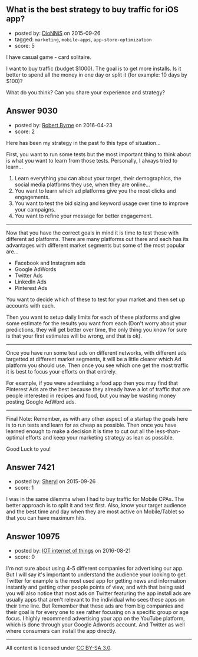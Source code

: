 ## What is the best strategy to buy traffic for iOS app?

- posted by: [DioNNiS](https://stackexchange.com/users/447119/dionnis) on 2015-09-26
- tagged: `marketing`, `mobile-apps`, `app-store-optimization`
- score: 5

I have casual game - card solitaire.

I want to buy traffic (budget $1000). The goal is to get more installs.
Is it better to spend all the money in one day or split it (for example: 10 days by $100)?

What do you think? Can you share your experience and strategy?


## Answer 9030

- posted by: [Robert Byrne](https://stackexchange.com/users/5232876/robert-byrne) on 2016-04-23
- score: 2

Here has been my strategy in the past fo this type of situation...

First, you want to run some tests but the most important thing to think about is what you want to learn from those tests. Personally, I always tried to learn...

 1. Learn everything you can about your target, their demographics, the social media platforms they use, when they are online...
 2. You want to learn which ad platforms give you the most clicks and engagements.
 3. You want to test the bid sizing and keyword usage over time to improve your campaigns.
 4. You want to refine your message for better engagement.

--------------------

Now that you have the correct goals in  mind it is time to test these with different ad platforms. There are many platforms out there and each has its advantages with different market segments but some of the most popular are...

 - Facebook and Instagram ads
 - Google AdWords
 - Twitter Ads
 - LinkedIn Ads
 - Pinterest Ads

You want to decide which of these to test for your market and then set up accounts with each.

Then you want to setup daily limits for each of these platforms and give some estimate for the results you want from each (Don't worry about your predictions, they will get better over time, the only thing you know for sure is that your first estimates will be wrong, and that is ok).

------------------

Once you have run some test ads on different networks, with different ads targetted at different market segments, it will be a little clearer which Ad platform you should use. Then once you see which one get the most traffic it is best to focus your efforts on that entirely.

For example, if you were advertising a food app then you may find that Pinterest Ads are the best because they already have a lot of traffic that are people interested in recipes and food, but you may be wasting money posting Google AdWord ads.

---------------

Final Note: Remember, as with any other aspect of a startup the goals here is to run tests and learn for as cheap as possible. Then once you have learned enough to make a decision it is time to cut out all the less-than-optimal efforts and keep your marketing strategy as lean as possible.

Good Luck to you!


## Answer 7421

- posted by: [Sheryl](https://stackexchange.com/users/7012672/sheryl) on 2015-09-26
- score: 1

I was in the same dilemma when I had to buy traffic for Mobile CPAs. The better approach is to split it and test first. Also, know your target audience and the best time and day when they are most active on Mobile/Tablet so that you can have maximum hits. 


## Answer 10975

- posted by: [IOT internet of things](https://stackexchange.com/users/9050638/iot-internet-of-things) on 2016-08-21
- score: 0

I'm not sure about using 4-5 different companies for advertising our app. But I will say it's important to understand the audience your looking to get. Twitter for example is the most used app for getting news and information instantly and getting other people points of view, and with that being said you will also notice that most ads on Twitter featuring the app install ads are usually apps that aren't relevant to the individual who sees these apps on their time line. But Remember that these ads are from big companies and their goal is for every one to see rather focusing on a specific group or age focus. I highly recommend advertising your app on the YouTube platform, which is done through your Google Adwords account. And Twitter as well where consumers can install the app directly. 



---

All content is licensed under [CC BY-SA 3.0](https://creativecommons.org/licenses/by-sa/3.0/).

